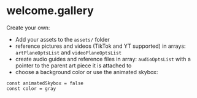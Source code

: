 # welcome.gallery

Create your own:
- Add your assets to the `assets/` folder
- reference pictures and videos (TikTok and YT supported) in arrays: `artPlaneOptsList` and `videoPlaneOptsList`
- create audio guides and reference files in array: `audioOptsList` with a pointer to the parent art piece it is attached to
- choose a background color or use the animated skybox:
```
const animatedSkybox = false
const color = gray
```
